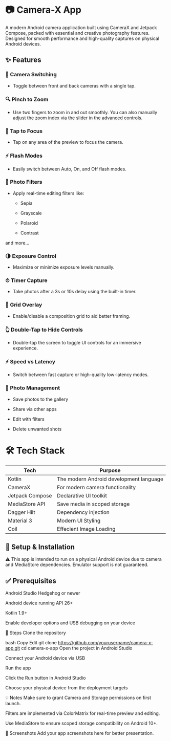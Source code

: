 # 📷 Camera-X App
A modern Android camera application built using CameraX and Jetpack Compose, packed with essential and creative photography features. Designed for smooth performance and high-quality captures on physical Android devices.

## ✨ Features
### 🔁 Camera Switching

- Toggle between front and back cameras with a single tap.

### 🔍 Pinch to Zoom

- Use two fingers to zoom in and out smoothly. You can also manually adjust the zoom index via the slider in the advanced controls.

### 🎯 Tap to Focus

- Tap on any area of the preview to focus the camera.

### ⚡ Flash Modes

- Easily switch between Auto, On, and Off flash modes.

### 🎨 Photo Filters

- Apply real-time editing filters like:

  - Sepia

  - Grayscale

  - Polaroid

  - Contrast

and more...

### 🌗 Exposure Control

- Maximize or minimize exposure levels manually.

### ⏱ Timer Capture

- Take photos after a 3s or 10s delay using the built-in timer.

### 🧮 Grid Overlay

- Enable/disable a composition grid to aid better framing.

### 👆 Double-Tap to Hide Controls

- Double-tap the screen to toggle UI controls for an immersive experience.

### ⚡ Speed vs Latency

- Switch between fast capture or high-quality low-latency modes.

### 💾 Photo Management

- Save photos to the gallery

- Share via other apps

- Edit with filters

- Delete unwanted shots

# 🛠 Tech Stack

| Tech            | Purpose                                                          |
| -----------     | ---------------------------------------------------------------- |
| Kotlin          | The modern Android development language                          |
| CameraX         | For modern camera functionality                                  |
| Jetpack Compose | Declarative UI toolkit                                           |
| MediaStore API  | Save media in scoped storage                                     |
| Dagger Hilt     | Dependency injection                                             |
| Material 3      | Modern UI Styling                                                |
| Coil            | Effecient Image Loading                                          |



## 🚀 Setup & Installation
⚠️ This app is intended to run on a physical Android device due to camera and MediaStore dependencies. Emulator support is not guaranteed.

## ✅ Prerequisites
Android Studio Hedgehog or newer

Android device running API 26+

Kotlin 1.9+

Enable developer options and USB debugging on your device

🔧 Steps
Clone the repository

bash
Copy
Edit
git clone https://github.com/yourusername/camera-x-app.git
cd camera-x-app
Open the project in Android Studio

Connect your Android device via USB

Run the app

Click the Run button in Android Studio

Choose your physical device from the deployment targets


💡 Notes
Make sure to grant Camera and Storage permissions on first launch.

Filters are implemented via ColorMatrix for real-time preview and editing.

Use MediaStore to ensure scoped storage compatibility on Android 10+.

📸 Screenshots
Add your app screenshots here for better presentation.
